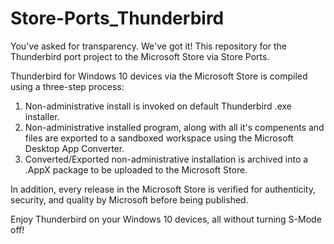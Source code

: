 # Store-Ports_Thunderbird
You've asked for transparency. We've got it! This repository for the Thunderbird port project to the Microsoft Store via Store Ports. 

Thunderbird for Windows 10 devices via the Microsoft Store is compiled using a three-step process:
  1. Non-administrative install is invoked on default Thunderbird .exe installer.
  2. Non-administrative installed program, along with all it's compenents and files are exported to a sandboxed workspace using the Microsoft Desktop App Converter.
  3. Converted/Exported non-administrative installation is archived into a .AppX package to be uploaded to the Microsoft Store.
  
In addition, every release in the Microsoft Store is verified for authenticity, security, and quality by Microsoft before being published.

Enjoy Thunderbird on your Windows 10 devices, all without turning S-Mode off!
